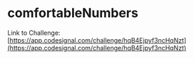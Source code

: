 # comfortableNumbers

Link to Challenge: [https://app.codesignal.com/challenge/hqB4Ejpyf3ncHqNzt](https://app.codesignal.com/challenge/hqB4Ejpyf3ncHqNzt)